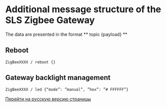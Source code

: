 # Additional message structure of the SLS Zigbee Gateway

The data are presented in the format ** topic {payload} **


## Reboot
```
ZigBeeXXXX / reboot {}
```

## Gateway backlight management
```
ZigBeeXXXX / led {“mode”: ”manual”, ”hex”: ”# FFFFFF”}
```

[Перейти на русскую версию страницы](/slscommand_rus.md)

